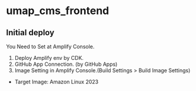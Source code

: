 # umap_cms_frontend

## Initial deploy
You Need to Set at Amplify Console.

1. Deploy Amplify env by CDK.
2. GitHub App Connection. (by GitHub Apps)
3. Image Setting in Amplify Console.(Build Settings > Build Image Settings)
- Target Image: Amazon Linux 2023
